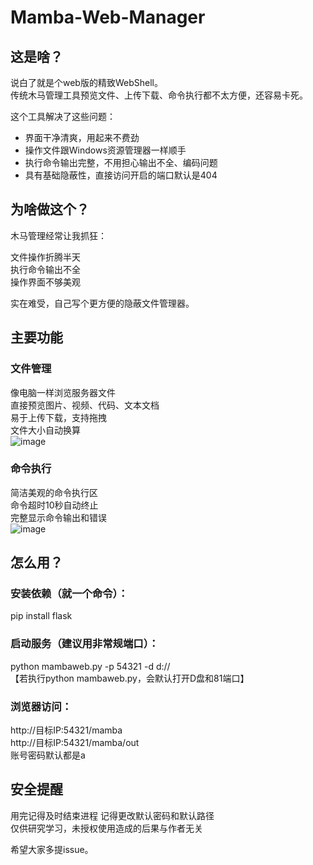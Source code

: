 # Mamba-Web-Manager  

## 这是啥？  
说白了就是个web版的精致WebShell。  
传统木马管理工具预览文件、上传下载、命令执行都不太方便，还容易卡死。  
  
这个工具解决了这些问题：  

- 界面干净清爽，用起来不费劲  
- 操作文件跟Windows资源管理器一样顺手  
- 执行命令输出完整，不用担心输出不全、编码问题  
- 具有基础隐蔽性，直接访问开启的端口默认是404
## 为啥做这个？  
木马管理经常让我抓狂：  

文件操作折腾半天  
执行命令输出不全  
操作界面不够美观  

实在难受，自己写个更方便的隐蔽文件管理器。  

## 主要功能  

### 文件管理  
像电脑一样浏览服务器文件  
直接预览图片、视频、代码、文本文档  
易于上传下载，支持拖拽  
文件大小自动换算  
![image](https://github.com/user-attachments/assets/7d654d00-1dbd-4f23-b6b5-493c01521fd9)

  
### 命令执行
简洁美观的命令执行区  
命令超时10秒自动终止  
完整显示命令输出和错误  
![image](https://github.com/user-attachments/assets/62fffc93-d44f-4b58-a3ab-9fd34a01b84b)

  
## 怎么用？
### 安装依赖（就一个命令）：  
pip install flask  
### 启动服务（建议用非常规端口）：  
python mambaweb.py -p 54321 -d d://  
【若执行python mambaweb.py，会默认打开D盘和81端口】  
### 浏览器访问：  
http://目标IP:54321/mamba  
http://目标IP:54321/mamba/out  
账号密码默认都是a 

## 安全提醒
用完记得及时结束进程
记得更改默认密码和默认路径  
仅供研究学习，未授权使用造成的后果与作者无关  

希望大家多提issue。  
